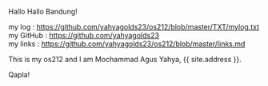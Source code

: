 Hallo Hallo Bandung!

my log : https://github.com/yahyagolds23/os212/blob/master/TXT/mylog.txt<br>
my GitHub : https://github.com/yahyagolds23<br>
my links : https://github.com/yahyagolds23/os212/blob/master/links.md<br>

This is my os212 and I am Mochammad Agus Yahya, {{ site.address }}.

Qapla!
